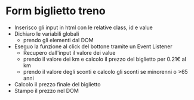 # Form biglietto treno

- Inserisco gli input in html con le relative class, id e value
- Dichiaro le variabili globali
    - prendo gli elementi dal DOM
- Eseguo la funzione al click del bottone tramite un Event Listener
    - Recupero dall'input il valore dei value
    - prendo il valore dei km  e calcolo il prezzo del biglietto per 0.21€ al km
    - prendo il valore degli sconti e calcolo gli sconti se minorenni o >65 anni
- Calcolo il prezzo finale del biglietto
- Stampo il prezzo nel DOM